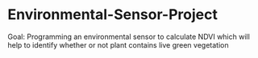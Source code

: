 # Environmental-Sensor-Project
Goal: Programming an environmental sensor to calculate NDVI which will help to identify whether or not plant contains live green vegetation 

